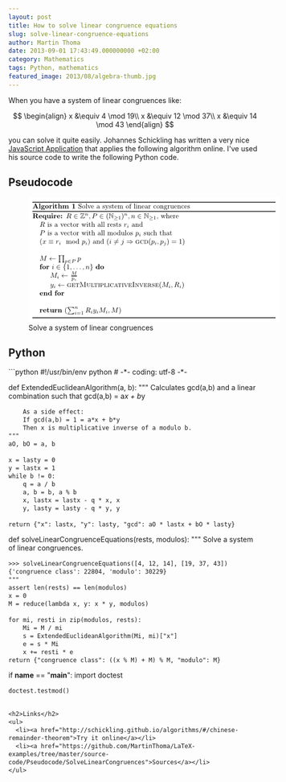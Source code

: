 ```yaml
---
layout: post
title: How to solve linear congruence equations
slug: solve-linear-congruence-equations
author: Martin Thoma
date: 2013-09-01 17:43:49.000000000 +02:00
category: Mathematics
tags: Python, mathematics
featured_image: 2013/08/algebra-thumb.jpg
---
```

When you have a system of linear congruences like:

$$
\begin{align}
x &\equiv 4 \mod 19\\
x &\equiv 12 \mod 37\\
x &\equiv 14 \mod 43
\end{align}
$$

you can solve it quite easily.
Johannes Schickling has written a very nice <a href="http://schickling.github.io/algorithms/#/chinese-remainder-theorem">JavaScript Application</a> that applies the following algorithm online. I've used his source code to write the following Python code.

<h2>Pseudocode</h2>
<figure class="aligncenter">
            <a href="../images/2013/09/SolveLinearCongruences.png"><img src="../images/2013/09/SolveLinearCongruences.png" alt="Solve a system of linear congruences" style="max-width:500px;max-height:247px" class="size-full wp-image-76382"/></a>
            <figcaption class="text-center">Solve a system of linear congruences</figcaption>
        </figure>

<h2>Python</h2>
```python
#!/usr/bin/env python
# -*- coding: utf-8 -*-


def ExtendedEuclideanAlgorithm(a, b):
    """
		Calculates gcd(a,b) and a linear combination such that
		gcd(a,b) = a*x + b*y

		As a side effect:
		If gcd(a,b) = 1 = a*x + b*y
		Then x is multiplicative inverse of a modulo b.
	"""
    aO, bO = a, b

    x = lasty = 0
    y = lastx = 1
    while b != 0:
        q = a / b
        a, b = b, a % b
        x, lastx = lastx - q * x, x
        y, lasty = lasty - q * y, y

    return {"x": lastx, "y": lasty, "gcd": aO * lastx + bO * lasty}


def solveLinearCongruenceEquations(rests, modulos):
    """
	Solve a system of linear congruences.

	>>> solveLinearCongruenceEquations([4, 12, 14], [19, 37, 43])
	{'congruence class': 22804, 'modulo': 30229}
	"""
    assert len(rests) == len(modulos)
    x = 0
    M = reduce(lambda x, y: x * y, modulos)

    for mi, resti in zip(modulos, rests):
        Mi = M / mi
        s = ExtendedEuclideanAlgorithm(Mi, mi)["x"]
        e = s * Mi
        x += resti * e
    return {"congruence class": ((x % M) + M) % M, "modulo": M}


if __name__ == "__main__":
    import doctest

    doctest.testmod()
```

<h2>Links</h2>
<ul>
  <li><a href="http://schickling.github.io/algorithms/#/chinese-remainder-theorem">Try it online</a></li>
  <li><a href="https://github.com/MartinThoma/LaTeX-examples/tree/master/source-code/Pseudocode/SolveLinearCongruences">Sources</a></li>
</ul>
